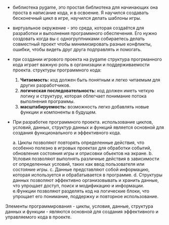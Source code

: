 + библиотека pygame, это простая библиотека для начинающих она проста в написание кода, и в освоение. Я научился создавать бесконечный цикл в игре, научился делать шаблоны игры.
 
+ виртуальное окружение - это среда, которая создаётся для разработки и выполнения программного обеспечения. 
Его нужно создовать когда вы с одногруппниками собираетесь делать совместный проект чтобы минимизировать разные конфликты, ошибки, чтобы видеть друг друга подправлять и помогать.

+ при создании игрового проекта на pygame структура прогрманного кода играет важную роль в организации и поддерживаемости проекта.
структуры программного кода:

	1. __Читаемость:__ код должен быть понятным и легко читаемым для других разработчиков.
	2. __логическая последовательность:__ код должен иметь четкую логику и структуру, которая облегчает понимание потока выполнения программы.
	3. __масштабируемость:__ возможность легко добавлять новые функции и компоненты в будущем.
 
+ При разработке программного проекта. использование циклов, условий, данных, структур данных и функций является основной для создания функционального и эффективного кода.
 
	a. Циклы позволяют повторять определенные действия, что особенно полезно в игровых проектах для обработки событий, обновления состояния игры и отрисовки обьектов на экране.
	b. Условия позволяют выполнять различные действия в зависимости от определенных условий, таких как ввод пользователя или состояние игры.
	c. Данные представляют собой информацию, которая используется и обрабатывается в программе.
	d. Структуры данных позволяют эффективно организовывать и хранить данные, что упрощает доступ, поиск и модификацию и информации.
	e.Функции позволяют разделять код на логические блоки, что упрощает его понимание, поддержку и повторное использование.
 
Элементы программирования - циклы, условия, данные, структура данных и функции - являются основной для создания эффективного и управляемого кода в проекте.
